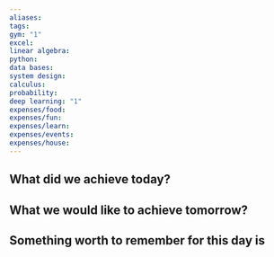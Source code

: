 ```yaml
---
aliases: 
tags: 
gym: "1"
excel: 
linear algebra: 
python: 
data bases: 
system design: 
calculus: 
probability: 
deep learning: "1"
expenses/food: 
expenses/fun: 
expenses/learn: 
expenses/events: 
expenses/house:
---
```

## What did we achieve today?



## What we would like to achieve tomorrow?



## Something worth to remember for this day is
